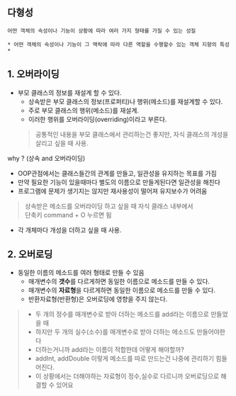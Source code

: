 ## 다형성
    어떤 객체의 속성이나 기능이 상황에 따라 여러 가지 형태를 가질 수 있는 성질

    * 어떤 객체의 속성이나 기능이 그 맥락에 따라 다른 역할을 수행할수 있는 객체 지향의 특성 *

## 1. 오버라이딩 
- 부모 클래스의 정보를 재설계 할 수 있다.
    - 상속받은 부모 클래스의 정보(프로퍼티)나 행위(메소드)를 재설계할 수 있다.
    - 주로 부모 클래스의 행위(메소드)를 재설계.
    - 이러한 행위를 오버라이딩(overriding)이라고 부른다.
    >  공통적인 내용을 부모 클래스에서 관리하는건 좋지만, 자식 클래스의 개성을 살리고 싶을 때 사용.
    
why ? (상속 and 오버라이딩)
 -  OOP관점에서는 클래스들간의 관계를 만들고, 일관성을 유지하는 목표를 가짐
- 만약 필요한 기능이 있을때마다 별도의 이름으로 만들게된다면 일관성을 해친다
- 프로그램에 문제가 생기지는 않지만 재사용성이 떨어져 유지보수가 어려움

> 상속받은 메소드를 오버라이딩 하고 싶을 때 자식 클래스 내부에서    
단축키 command + O 누르면 됨 

- 각 개체마다 개성을 더하고 싶을 때 사용. 


## 2. 오버로딩
- 동일한 이름의 메소드를 여러 형태로 만들 수 있음
    - 매개변수의 **갯수**를 다르게하면 동일한 이름으로 메소드를 만들 수 있다.
    - 매개변수의 **자료형**을 다르게하면 동일한 이름으로 메소드를 만들 수 있다.
    - 반환자료형(반환형)은 오버로딩에 영향을 주지 않는다. 
>   - 두 개의 정수를 매개변수로 받아 더하는 메소드를 add라는 이름으로 만들었을 때
>   - 하지만 두 개의 실수(소수)를 매개변수로 받아 더하는 메소드도 만들어야한다
>   - 더하는거니까 add라는 이름이 적합한데 어떻게 해야할까?
>   - addInt, addDouble 이렇게 메소드를 따로 만드는건 나중에 관리하기 힘들어진다.
>   - 이 상황에서는 더해야하는 자료형이 정수,실수로 다르니까 오버로딩으로 해결할 수 있어요
